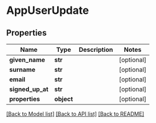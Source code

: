 # AppUserUpdate

## Properties
Name | Type | Description | Notes
------------ | ------------- | ------------- | -------------
**given_name** | **str** |  | [optional] 
**surname** | **str** |  | [optional] 
**email** | **str** |  | [optional] 
**signed_up_at** | **str** |  | [optional] 
**properties** | **object** |  | [optional] 

[[Back to Model list]](../README.md#documentation-for-models) [[Back to API list]](../README.md#documentation-for-api-endpoints) [[Back to README]](../README.md)


